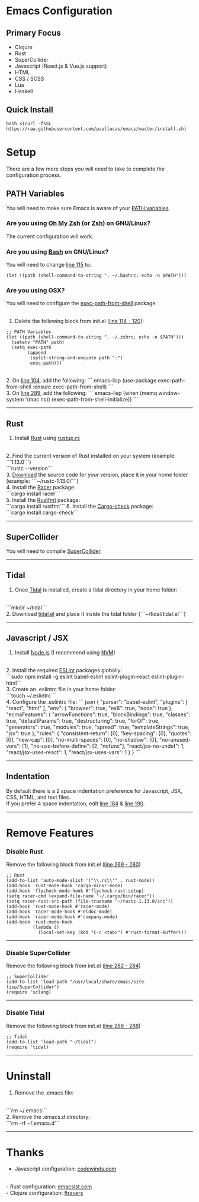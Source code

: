 # Emacs Configuration
## Primary Focus
- Clojure
- Rust
- SuperCollider
- Javascript (React.js & Vue.js support)
- HTML
- CSS / SCSS
- Lua
- Haskell

## Quick Install
```bash <(curl -fsSL https://raw.githubusercontent.com/paullucas/emacs/master/install.sh)```

# Setup
There are a few more steps you will need to take to complete the configuration process.

## PATH Variables
You will need to make sure Emacs is aware of your <a href="https://en.wikipedia.org/wiki/PATH_(variable)">PATH variables</a>. 
### Are you using <a href="http://ohmyz.sh/">Oh My Zsh</a> (or <a href="http://www.zsh.org/">Zsh</a>) on GNU/Linux?
The current configuration will work. 
### Are you using <a href="https://www.gnu.org/software/bash/">Bash</a> on GNU/Linux? 
You will need to change <a href="https://github.com/paullucas/emacs/blob/master/init.el#L115">line 115</a> to:
``` emacs-lisp
(let ((path (shell-command-to-string ". ~/.bashrc; echo -n $PATH")))
```
### Are you using OSX?
You will need to configure the <a href="https://github.com/purcell/exec-path-from-shell">exec-path-from-shell</a> package.
<br>
<br>
1. Delete the following block from init.el (<a href="https://github.com/paullucas/emacs/blob/master/init.el#L114#L120">line 114 - 120</a>):
``` emacs-lisp
;; PATH Variables
(let ((path (shell-command-to-string ". ~/.zshrc; echo -n $PATH")))
  (setenv "PATH" path)
  (setq exec-path 
        (append
         (split-string-and-unquote path ":")
         exec-path)))
```
<br>
2. On <a href="https://github.com/paullucas/emacs/blob/master/init.el#L104">line 104</a>, add the following:
``` emacs-lisp
(use-package exec-path-from-shell :ensure exec-path-from-shell)
```
<br>
3. On <a href="https://github.com/paullucas/emacs/blob/master/init.el#L289">line 289</a>, add the following:
``` emacs-lisp
(when (memq window-system '(mac ns))
  (exec-path-from-shell-initialize))
```
<hr>

## Rust
1. Install <a href="https://www.rust-lang.org/">Rust</a> using <a href="https://www.rustup.rs/">rustup.rs</a>
<br>
2. Find the current version of Rust installed on your system (example: ```1.13.0```)
<br>
```rustc --version```
<br>
3. <a href="https://www.rust-lang.org/downloads.html">Download</a> the source code for your version, place it in your home folder (example: ```~/rustc-1.13.0/```)
<br>
4. Install the <a href="https://crates.io/crates/racer">Racer</a> package:
<br>
```cargo install racer```
<br>
5. Install the <a href="https://crates.io/crates/rustfmt">Rustfmt</a> package:
<br>
```cargo install rustfmt```
6. Install the <a href="https://crates.io/crates/cargo-check">Cargo-check</a> package:
<br>
```cargo install cargo-check```

<hr>

## SuperCollider
You will need to compile <a href="https://github.com/supercollider/supercollider">SuperCollider</a>.

<hr>

## Tidal
1. Once <a href="http://tidalcycles.org/">Tidal</a> is installed, create a tidal directory in your home folder:
<br>
```mkdir ~/tidal```
<br>
2. Download <a href="https://github.com/tidalcycles/Tidal/blob/master/tidal.el">tidal.el</a> and place it inside the tidal folder (```~/tidal/tidal.el```)

<hr>

## Javascript / JSX
1. Install <a href="https://nodejs.org/">Node.js</a> (I recommend using <a href="https://github.com/creationix/nvm">NVM</a>)
<br>
2. Install the required <a href="http://eslint.org/">ESLint</a> packages globally:
<br>
```sudo npm install -g eslint babel-eslint eslint-plugin-react eslint-plugin-html```
<br>
3. Create an .eslintrc file in your home folder:
<br>
```touch ~/.eslintrc```
<br>
4. Configure the .eslintrc file:
``` json
{
  "parser": "babel-eslint",
  "plugins": [ "react", "html" ],
  "env": {
    "browser": true,
    "es6": true,
    "node": true
  },
  "ecmaFeatures": {
    "arrowFunctions": true,
    "blockBindings": true,
    "classes": true,
    "defaultParams": true,
    "destructuring": true,
    "forOf": true,
    "generators": true,
    "modules": true,
    "spread": true,
    "templateStrings": true,
    "jsx": true
  },
  "rules": {
    "consistent-return": [0],
    "key-spacing": [0],
    "quotes": [0],
    "new-cap": [0],
    "no-multi-spaces": [0],
    "no-shadow": [0],
    "no-unused-vars": [1],
    "no-use-before-define": [2, "nofunc"],
    "react/jsx-no-undef": 1,
    "react/jsx-uses-react": 1,
    "react/jsx-uses-vars": 1
  }
}
```

<hr>

## Indentation
By default there is a 2 space indentation preference for Javascript, JSX, CSS, HTML, and text files.
<br>
If you prefer 4 space indentation, edit <a href="https://github.com/paullucas/emacs/blob/master/init.el#L184">line 184</a> & <a href="https://github.com/paullucas/emacs/blob/master/init.el#L190">line 190</a>.

<hr>

# Remove Features
### Disable Rust
Remove the following block from init.el (<a href="https://github.com/paullucas/emacs/blob/master/init.el#L269#L280">line 269 - 280</a>)
``` emacs-lisp
;; Rust
(add-to-list 'auto-mode-alist '("\\.rs\\'" . rust-mode))
(add-hook 'rust-mode-hook 'cargo-minor-mode)
(add-hook 'flycheck-mode-hook #'flycheck-rust-setup)
(setq racer-cmd (expand-file-name "~/.cargo/bin/racer"))
(setq racer-rust-src-path (file-truename "~/rustc-1.13.0/src"))
(add-hook 'rust-mode-hook #'racer-mode)
(add-hook 'racer-mode-hook #'eldoc-mode)
(add-hook 'racer-mode-hook #'company-mode)
(add-hook 'rust-mode-hook
          (lambda ()
            (local-set-key (kbd "C-c <tab>") #'rust-format-buffer)))
```

<hr>

### Disable SuperCollider
Remove the following block from init.el (<a href="https://github.com/paullucas/emacs/blob/master/init.el#L282#L284">line 282 - 284</a>)
``` emacs-lisp
;; SuperCollider
(add-to-list 'load-path "/usr/local/share/emacs/site-lisp/SuperCollider")
(require 'sclang)
```

<hr>

### Disable Tidal
Remove the following block from init.el (<a href="https://github.com/paullucas/emacs/blob/master/init.el#L286#L288">line 286 - 288</a>)
``` emacs-lisp
;; Tidal
(add-to-list 'load-path "~/tidal")
(require 'tidal)
```

<hr>

# Uninstall
1. Remove the .emacs file:
<br>
```rm ~/.emacs```
<br>
2. Remove the .emacs.d directory:
<br>
```rm -rf ~/.emacs.d```

<hr>

# Thanks
- Javascript configuration: <a href="http://codewinds.com/blog/2015-04-02-emacs-flycheck-eslint-jsx.html">codewinds.com</a>
<br>
- Rust configuration: <a href="http://emacsist.com/10425">emacsist.com</a>
<br>
- Clojure configuration: <a href="https://github.com/ftravers">ftravers</a>
